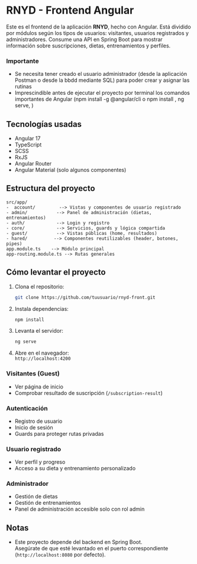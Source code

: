 # RNYD - Frontend Angular
Este es el frontend de la aplicación **RNYD**, hecho con Angular. Está dividido por módulos según los tipos de usuarios: visitantes, usuarios registrados y administradores. Consume una API en Spring Boot para mostrar información sobre suscripciones, dietas, entrenamientos y perfiles.

### Importante 
- Se necesita tener creado el usuario administrador (desde la aplicación Postman o desde la bbdd mediante SQL) para poder crear y asignar las rutinas
- Imprescindible antes de ejecutar el proyecto por terminal los comandos importantes de Angular (npm install -g @angular/cli  o npm install , ng serve, )
  
## Tecnologías usadas
- Angular 17
- TypeScript
- SCSS
- RxJS
- Angular Router
- Angular Material (solo algunos componentes)

## Estructura del proyecto
```
src/app/
-  account/         --> Vistas y componentes de usuario registrado
- admin/           --> Panel de administración (dietas, entrenamientos)
- auth/            --> Login y registro
- core/            --> Servicios, guards y lógica compartida
- guest/           --> Vistas públicas (home, resultados)
- hared/          --> Componentes reutilizables (header, botones, pipes)
app.module.ts    --> Módulo principal
app-routing.module.ts --> Rutas generales
```

## Cómo levantar el proyecto
1. Clona el repositorio:
   ```bash
   git clone https://github.com/tuusuario/rnyd-front.git
   ```

2. Instala dependencias:
   ```bash
   npm install
   ```

3. Levanta el servidor:
   ```bash
   ng serve
   ```

4. Abre en el navegador:  
   `http://localhost:4200`

### Visitantes (Guest)
- Ver página de inicio
- Comprobar resultado de suscripción (`/subscription-result`)

### Autenticación
- Registro de usuario
- Inicio de sesión
- Guards para proteger rutas privadas

### Usuario registrado
- Ver perfil y progreso
- Acceso a su dieta y entrenamiento personalizado

### Administrador
- Gestión de dietas
- Gestión de entrenamientos
- Panel de administración accesible solo con rol admin

## Notas
- Este proyecto depende del backend en Spring Boot.  
  Asegúrate de que esté levantado en el puerto correspondiente (`http://localhost:8080` por defecto).


